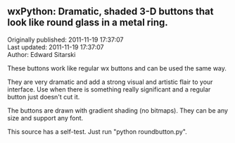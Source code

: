 ## wxPython: Dramatic, shaded 3-D buttons that look like round glass in a metal ring.  
Originally published: 2011-11-19 17:37:07  
Last updated: 2011-11-19 17:37:07  
Author: Edward Sitarski  
  
These buttons work like regular wx buttons and can be used the same way.

They are very dramatic and add a strong visual and artistic flair to your interface.
Use when there is something really significant and a regular button just doesn't cut it.

The buttons are drawn with gradient shading (no bitmaps).  They can be any size and support any font.

This source has a self-test.  Just run "python roundbutton.py".